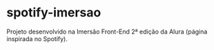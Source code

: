 # spotify-imersao
Projeto desenvolvido na Imersão Front-End 2ª edição da Alura (página inspirada no Spotify).
